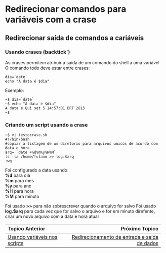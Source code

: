 # Redirecionar comandos para variáveis com a crase

## Redirecionar saída de comandos a cariáveis

### Usando crases (backtick`)
As crases permitem atribuir a saída de um comando do shell a uma variável  
O comando todo deve estar entre crases:  
```
dia=`date`
echo "A data é $dia"
```
Exemplo:  
```
~$ dia=`date`
~$ echo "A data é $dia"
A data é Qui set 5 14:57:01 BRT 2013
~$
```

### Criando um script usando a crase
```
~$ vi testecrase.sh
#!/bin/bash
#copiar a listagem de um diretorio para arquivos unicos de acordo com data e hora
arq= `date +%d%m%y%H%M`
ls -la /home/fulano >> log.$arq
:wq
```

Foi configurado a data usando:  
**%d** para dia  
**%m** para mes  
**%y** para ano  
**%H** para hora  
**%M** para minuto  

Foi usado **>>** para não sobrescrever quando o arquivo for salvo
Foi usado **log.$arq** para cada vez que for salvo o arquivo e for em minuto direfente, criar um novo arquivo com a data e hora atual

|Topico Anterior|Próximo Topico|
|:---|---:|
|[Usando variáveis nos scripts](variaveis_nos_scripts.md)|[Redirecionamento de entrada e saída de dados]()|